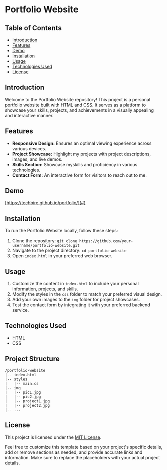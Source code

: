 # Portfolio Website


## Table of Contents
- [Introduction](#introduction)
- [Features](#features)
- [Demo](#demo)
- [Installation](#installation)
- [Usage](#usage)
- [Technologies Used](#technologies-used)
- [License](#license)

## Introduction
Welcome to the Portfolio Website repository! This project is a personal portfolio website built with HTML and CSS. It serves as a platform to showcase your skills, projects, and achievements in a visually appealing and interactive manner.

## Features
- **Responsive Design:** Ensures an optimal viewing experience across various devices.
- **Project Showcase:** Highlight my projects with project descriptions, images, and live demos.
- **Skills Section:** Showcase myskills and proficiency in various technologies.
- **Contact Form:** An interactive form for visitors to reach out to me.

## Demo
[https://techbire.github.io/portfolio/](#)

## Installation
To run the Portfolio Website locally, follow these steps:
1. Clone the repository: `git clone https://github.com/your-username/portfolio-website.git`
2. Navigate to the project directory: `cd portfolio-website`
3. Open `index.html` in your preferred web browser.

## Usage
1. Customize the content in `index.html` to include your personal information, projects, and skills.
2. Modify the styles in the `css` folder to match your preferred visual design.
4. Add your own images to the `img` folder for project showcases.
5. Test the contact form by integrating it with your preferred backend service.

## Technologies Used
- HTML
- CSS


## Project Structure
```
/portfolio-website
|-- index.html
|-- styles
|   |-- main.cs
|-- img
|   |-- pic1.jpg
|   |-- pic2.jpg
|   |-- project1.jpg
|   |-- project2.jpg
|-- ...
```


## License
This project is licensed under the [MIT License](LICENSE).


Feel free to customize this template based on your project's specific details, add or remove sections as needed, and provide accurate links and information. Make sure to replace the placeholders with your actual project details.
